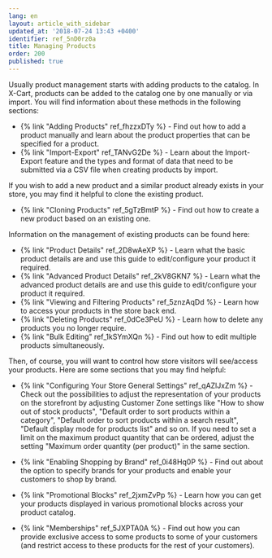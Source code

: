 ```yaml
---
lang: en
layout: article_with_sidebar
updated_at: '2018-07-24 13:43 +0400'
identifier: ref_5nD0rz0a
title: Managing Products
order: 200
published: true
---
```

Usually product management starts with adding products to the catalog. In X-Cart, products can be added to the catalog one by one manually or via import. You will find information about these methods in the following sections:
   
   * {% link "Adding Products" ref_fhzzxDTy %} - Find out how to add a product manually and learn about the product properties that can be specified for a product.  
   * {% link "Import-Export" ref_TANvG2De %} - Learn about the Import-Export feature and the types and format of data that need to be submitted via a CSV file when creating products by import.
   
If you wish to add a new product and a similar product already exists in your store, you may find it helpful to clone the existing product.
   
   * {% link "Cloning Products" ref_5gTzBmtP %} - Find out how to create a new product based on an existing one.
     
Information on the management of existing products can be found here:
   
   * {% link "Product Details" ref_2D8wAeXP %} - Learn what the basic product details are and use this guide to edit/configure your product it required.
   * {% link "Advanced Product Details" ref_2kV8GKN7 %} - Learn what the advanced product details are and use this guide to edit/configure your product it required.
   * {% link "Viewing and Filtering Products" ref_5znzAqDd %} - Learn how to access your products in the store back end.
   * {% link "Deleting Products" ref_0dCe3PeU %} - Learn how to delete any products you no longer require.
   * {% link "Bulk Editing" ref_1kSYmXQn %} - Find out how to edit multiple products simultaneously.
   
Then, of course, you will want to control how store visitors will see/access your products. Here are some sections that you may find helpful:

   * {% link "Configuring Your Store General Settings" ref_qAZlJxZm %} - Check out the possibilities to adjust the representation of your products on the storefront by adjusting Customer Zone settings like "How to show out of stock products", "Default order to sort products within a category", "Default order to sort products within a search result", "Default display mode for products list" and so on.
     If you need to set a limit on the maximum product quantity that can be ordered, adjust the setting "Maximum order quantity (per product)" in the same section.
   
   * {% link "Enabling Shopping by Brand" ref_0i48Hq0P %} - Find out about the option to specify brands for your products and enable your customers to shop by brand.
     
   * {% link "Promotional Blocks" ref_2jxmZvPp %} - Learn how you can get your products displayed in various promotional blocks across your product catalog. 

   * {% link "Memberships" ref_5JXPTA0A  %} - Find out how you can provide exclusive access to some products to some of your customers (and restrict access to these products for the rest of your customers).
